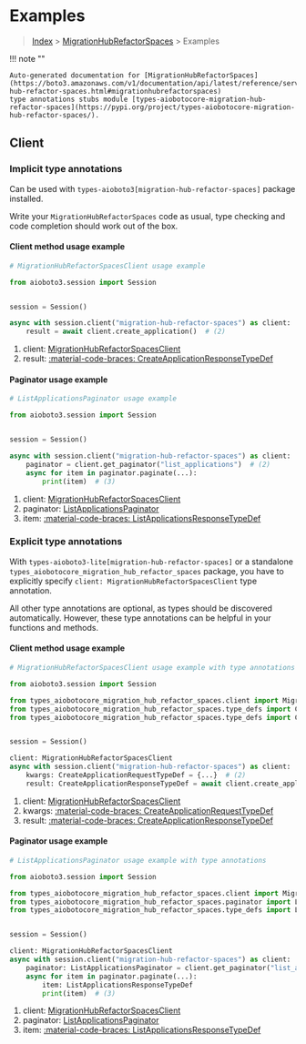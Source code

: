 # Examples

> [Index](../README.md) > [MigrationHubRefactorSpaces](./README.md) > Examples

!!! note ""

    Auto-generated documentation for [MigrationHubRefactorSpaces](https://boto3.amazonaws.com/v1/documentation/api/latest/reference/services/migration-hub-refactor-spaces.html#migrationhubrefactorspaces)
    type annotations stubs module [types-aiobotocore-migration-hub-refactor-spaces](https://pypi.org/project/types-aiobotocore-migration-hub-refactor-spaces/).

## Client

### Implicit type annotations

Can be used with `types-aioboto3[migration-hub-refactor-spaces]` package installed.

Write your `MigrationHubRefactorSpaces` code as usual,
type checking and code completion should work out of the box.



#### Client method usage example

```python
# MigrationHubRefactorSpacesClient usage example

from aioboto3.session import Session


session = Session()

async with session.client("migration-hub-refactor-spaces") as client:  # (1)
    result = await client.create_application()  # (2)
```

1. client: [MigrationHubRefactorSpacesClient](./client.md)
2. result: [:material-code-braces: CreateApplicationResponseTypeDef](./type_defs.md#createapplicationresponsetypedef)



#### Paginator usage example

```python
# ListApplicationsPaginator usage example

from aioboto3.session import Session


session = Session()

async with session.client("migration-hub-refactor-spaces") as client:  # (1)
    paginator = client.get_paginator("list_applications")  # (2)
    async for item in paginator.paginate(...):
        print(item)  # (3)
```

1. client: [MigrationHubRefactorSpacesClient](./client.md)
2. paginator: [ListApplicationsPaginator](./paginators.md#listapplicationspaginator)
3. item: [:material-code-braces: ListApplicationsResponseTypeDef](./type_defs.md#listapplicationsresponsetypedef)




### Explicit type annotations

With `types-aioboto3-lite[migration-hub-refactor-spaces]`
or a standalone `types_aiobotocore_migration_hub_refactor_spaces` package, you have to explicitly specify
`client: MigrationHubRefactorSpacesClient` type annotation.

All other type annotations are optional, as types should be discovered automatically.
However, these type annotations can be helpful in your functions and methods.


#### Client method usage example

```python
# MigrationHubRefactorSpacesClient usage example with type annotations

from aioboto3.session import Session

from types_aiobotocore_migration_hub_refactor_spaces.client import MigrationHubRefactorSpacesClient
from types_aiobotocore_migration_hub_refactor_spaces.type_defs import CreateApplicationResponseTypeDef
from types_aiobotocore_migration_hub_refactor_spaces.type_defs import CreateApplicationRequestTypeDef


session = Session()

client: MigrationHubRefactorSpacesClient
async with session.client("migration-hub-refactor-spaces") as client:  # (1)
    kwargs: CreateApplicationRequestTypeDef = {...}  # (2)
    result: CreateApplicationResponseTypeDef = await client.create_application(**kwargs)  # (3)
```

1. client: [MigrationHubRefactorSpacesClient](./client.md)
2. kwargs: [:material-code-braces: CreateApplicationRequestTypeDef](./type_defs.md#createapplicationrequesttypedef)
3. result: [:material-code-braces: CreateApplicationResponseTypeDef](./type_defs.md#createapplicationresponsetypedef)



#### Paginator usage example

```python
# ListApplicationsPaginator usage example with type annotations

from aioboto3.session import Session

from types_aiobotocore_migration_hub_refactor_spaces.client import MigrationHubRefactorSpacesClient
from types_aiobotocore_migration_hub_refactor_spaces.paginator import ListApplicationsPaginator
from types_aiobotocore_migration_hub_refactor_spaces.type_defs import ListApplicationsResponseTypeDef


session = Session()

client: MigrationHubRefactorSpacesClient
async with session.client("migration-hub-refactor-spaces") as client:  # (1)
    paginator: ListApplicationsPaginator = client.get_paginator("list_applications")  # (2)
    async for item in paginator.paginate(...):
        item: ListApplicationsResponseTypeDef
        print(item)  # (3)
```

1. client: [MigrationHubRefactorSpacesClient](./client.md)
2. paginator: [ListApplicationsPaginator](./paginators.md#listapplicationspaginator)
3. item: [:material-code-braces: ListApplicationsResponseTypeDef](./type_defs.md#listapplicationsresponsetypedef)





